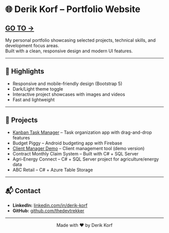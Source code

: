 # 🌐 Derik Korf – Portfolio Website

[GO TO ->](https://thedevtrekker.github.io/Portfolio/)
--
My personal portfolio showcasing selected projects, technical skills, and development focus areas.  
Built with a clean, responsive design and modern UI features.

---

## 🚀 Highlights

- Responsive and mobile-friendly design (Bootstrap 5)
- Dark/Light theme toggle
- Interactive project showcases with images and videos
- Fast and lightweight

---

## 📂 Projects

- [Kanban Task Manager](https://thedevtrekker.github.io/Kanban-Task-Manager/) – Task organization app with drag-and-drop features  
- Budget Piggy – Android budgeting app with Firebase  
- [Client Manager Demo](https://thedevtrekker.github.io/ClientManager/) – Client management tool (demo version)  
- Contract Monthly Claim System – Built with C# + SQL Server  
- Agri-Energy Connect – C# + SQL Server project for agriculture/energy data  
- ABC Retail – C# + Azure Table Storage  

---

## 📬 Contact

- **LinkedIn:** [linkedin.com/in/derik-korf](#)  
- **GitHub:** [github.com/thedevtrekker](https://github.com/thedevtrekker)

---

<p align="center">Made with ❤️ by Derik Korf</p>
